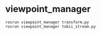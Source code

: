 # viewpoint_manager

```
rosrun viewpoint_manager transform.py
rosrun viewpoint_manager tobii_stream.py
```